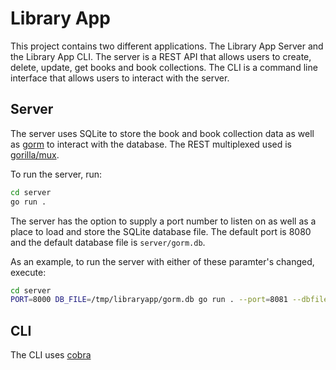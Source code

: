 # Library App 

This project contains two different applications. The Library App Server and the Library App CLI. The server is a REST API that allows users to create, delete, update, get books and book collections. The CLI is a command line interface that allows users to interact with the server. 

## Server

The server uses SQLite to store the book and book collection data as well as [gorm](./gorm.db) to interact with the database. The REST multiplexed used is [gorilla/mux](https://github.com/gorilla/mux). 

To run the server, run:

``` bash
cd server
go run .
```

The server has the option to supply a port number to listen on as well as a place to load and store the SQLite database file. The default port is 8080 and the default database file is `server/gorm.db`.

As an example, to run the server with either of these paramter's changed, execute: 

``` bash
cd server
PORT=8000 DB_FILE=/tmp/libraryapp/gorm.db go run . --port=8081 --dbfile=/tmp/gorm.db
```

## CLI

The CLI uses [cobra]()